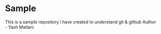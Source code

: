 # Sample
This is a sample repository i have created to understand git & github
Author - Yash Matlani
